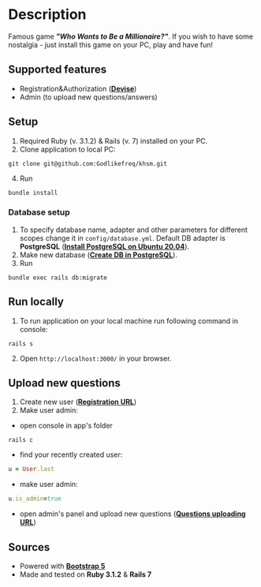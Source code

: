 # Description
Famous game ***"Who Wants to Be a Millionaire?"***. If you wish to have some nostalgia - just install this game on your PC, play and have fun! 

## Supported features
- Registration&Authorization ([**Devise**](https://github.com/heartcombo/devise))
- Admin (to upload new questions/answers)

## Setup
1. Required Ruby (v. 3.1.2) & Rails (v. 7) installed on your PC.
2. Clone application to local PC:
```
git clone git@github.com:Godlikefreq/khsm.git
```
4. Run
```
bundle install
```

### Database setup
1. To specify database name, adapter and other parameters for different scopes change it in `config/database.yml`. 
Default DB adapter is **PostgreSQL** ([**Install PostgreSQL on Ubuntu 20.04**](https://www.digitalocean.com/community/tutorials/how-to-install-postgresql-on-ubuntu-20-04-quickstart#step-1-installing-postgresql)).
2. Make new database ([**Create DB in PostgreSQL**](https://www.digitalocean.com/community/tutorials/how-to-install-postgresql-on-ubuntu-20-04-quickstart#step-4-creating-a-new-database)).
3. Run
```
bundle exec rails db:migrate
```

## Run locally
1. To run application on your local machine run following command in console:
```
rails s
```
2. Open `http://localhost:3000/` in your browser.

## Upload new questions
1. Create new user ([**Registration URL**](http://localhost:3000/users/sign_up))
2. Make user admin:
  - open console in app's folder
  ```
  rails c
  ```
  - find your recently created user:
  ```ruby
  u = User.last
  ```
  - make user admin:
  ```ruby
  u.is_admin=true
  ```
  - open admin's panel and upload new questions ([**Questions uploading URL**](http://localhost:3000/admin/question))
 
## Sources
- Powered with [**Bootstrap 5**](https://getbootstrap.com/docs/5.0/getting-started/introduction/)
- Made and tested on **Ruby 3.1.2** & **Rails 7**
